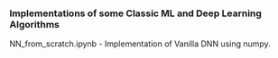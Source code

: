 ### Implementations of some Classic ML and Deep Learning Algorithms
NN_from_scratch.ipynb - Implementation of Vanilla DNN using numpy.
